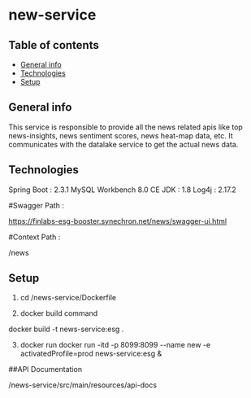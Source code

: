 # new-service

## Table of contents
* [General info](#general-info)
* [Technologies](#technologies)
* [Setup](#setup)


## General info
This service is responsible to provide all the news related apis like top news-insights, news sentiment scores, news heat-map data, etc.
It communicates with the datalake service to get the actual news data.

## Technologies
Spring Boot : 2.3.1
MySQL Workbench 8.0 CE
JDK : 1.8
Log4j : 2.17.2


#Swagger Path :

https://finlabs-esg-booster.synechron.net/news/swagger-ui.html


#Context Path :

/news

 

## Setup

1. cd <path to new-service>/news-service/Dockerfile

2. docker build command

docker build -t news-service:esg .

3. docker run
docker run -itd -p 8099:8099 --name new -e activatedProfile=prod news-service:esg & 

##API Documentation

/news-service/src/main/resources/api-docs